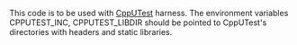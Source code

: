   This code is to be used with [CppUTest](http://cpputest.github.io/) harness.
The environment variables CPPUTEST\_INC, CPPUTEST\_LIBDIR should be pointed
to CppUTest's directories with headers and static libraries.
